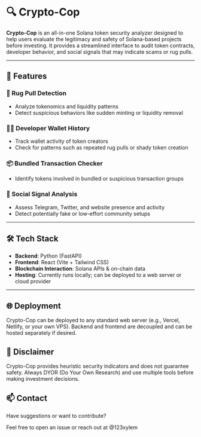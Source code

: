 # 🔍 Crypto-Cop

**Crypto-Cop** is an all-in-one Solana token security analyzer designed to help users evaluate the legitimacy and safety of Solana-based projects before investing. It provides a streamlined interface to audit token contracts, developer behavior, and social signals that may indicate scams or rug pulls.

---

## 🚀 Features

### 🧨 Rug Pull Detection
- Analyze tokenomics and liquidity patterns  
- Detect suspicious behaviors like sudden minting or liquidity removal

### 👨‍💻 Developer Wallet History
- Track wallet activity of token creators  
- Check for patterns such as repeated rug pulls or shady token creation

### 📦 Bundled Transaction Checker
- Identify tokens involved in bundled or suspicious transaction groups

### 📣 Social Signal Analysis
- Assess Telegram, Twitter, and website presence and activity  
- Detect potentially fake or low-effort community setups

---

## 🛠 Tech Stack

- **Backend**: Python (FastAPI)  
- **Frontend**: React (Vite + Tailwind CSS)  
- **Blockchain Interaction**: Solana APIs & on-chain data  
- **Hosting**: Currently runs locally; can be deployed to a web server or cloud provider

---
## 🌐 Deployment
Crypto-Cop can be deployed to any standard web server (e.g., Vercel, Netlify, or your own VPS). Backend and frontend are decoupled and can be hosted separately if desired.

## 📌 Disclaimer
Crypto-Cop provides heuristic security indicators and does not guarantee safety. Always DYOR (Do Your Own Research) and use multiple tools before making investment decisions.

## 📫 Contact
Have suggestions or want to contribute?

Feel free to open an issue or reach out at @123xylem


